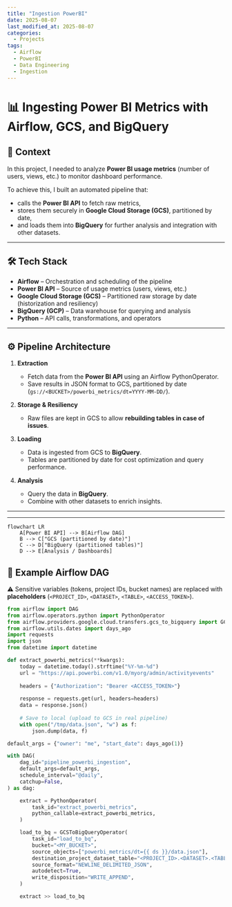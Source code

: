 ```yaml
---
title: "Ingestion PowerBI"
date: 2025-08-07
last_modified_at: 2025-08-07
categories:
  - Projects
tags:
  - Airflow
  - PowerBI
  - Data Engineering
  - Ingestion
---
```


# 📊 Ingesting Power BI Metrics with Airflow, GCS, and BigQuery

## 🎯 Context
In this project, I needed to analyze **Power BI usage metrics** (number of users, views, etc.) to monitor dashboard performance.  

To achieve this, I built an automated pipeline that:  
- calls the **Power BI API** to fetch raw metrics,  
- stores them securely in **Google Cloud Storage (GCS)**, partitioned by date,  
- and loads them into **BigQuery** for further analysis and integration with other datasets.  

---

## 🛠️ Tech Stack
- **Airflow** – Orchestration and scheduling of the pipeline  
- **Power BI API** – Source of usage metrics (users, views, etc.)  
- **Google Cloud Storage (GCS)** – Partitioned raw storage by date (historization and resiliency)  
- **BigQuery (GCP)** – Data warehouse for querying and analysis  
- **Python** – API calls, transformations, and operators  

---

## ⚙️ Pipeline Architecture

1. **Extraction**  
   - Fetch data from the **Power BI API** using an Airflow PythonOperator.  
   - Save results in JSON format to GCS, partitioned by date (`gs://<BUCKET>/powerbi_metrics/dt=YYYY-MM-DD/`).  

2. **Storage & Resiliency**  
   - Raw files are kept in GCS to allow **rebuilding tables in case of issues**.  

3. **Loading**  
   - Data is ingested from GCS to **BigQuery**.  
   - Tables are partitioned by date for cost optimization and query performance.  

4. **Analysis**  
   - Query the data in **BigQuery**.  
   - Combine with other datasets to enrich insights.  

---

---

```mermaid
flowchart LR
    A[Power BI API] --> B[Airflow DAG]
    B --> C["GCS (partitioned by date)"]
    C --> D["BigQuery (partitioned tables)"]
    D --> E[Analysis / Dashboards]
```

## 📂 Example Airflow DAG

⚠️ Sensitive variables (tokens, project IDs, bucket names) are replaced with **placeholders** (`<PROJECT_ID>`, `<DATASET>`, `<TABLE>`, `<ACCESS_TOKEN>`).

```python
from airflow import DAG
from airflow.operators.python import PythonOperator
from airflow.providers.google.cloud.transfers.gcs_to_bigquery import GCSToBigQueryOperator
from airflow.utils.dates import days_ago
import requests
import json
from datetime import datetime

def extract_powerbi_metrics(**kwargs):
    today = datetime.today().strftime("%Y-%m-%d")
    url = "https://api.powerbi.com/v1.0/myorg/admin/activityevents"
    
    headers = {"Authorization": "Bearer <ACCESS_TOKEN>"}
    
    response = requests.get(url, headers=headers)
    data = response.json()
    
    # Save to local (upload to GCS in real pipeline)
    with open("/tmp/data.json", "w") as f:
        json.dump(data, f)

default_args = {"owner": "me", "start_date": days_ago(1)}

with DAG(
    dag_id="pipeline_powerbi_ingestion",
    default_args=default_args,
    schedule_interval="@daily",
    catchup=False,
) as dag:

    extract = PythonOperator(
        task_id="extract_powerbi_metrics",
        python_callable=extract_powerbi_metrics,
    )

    load_to_bq = GCSToBigQueryOperator(
        task_id="load_to_bq",
        bucket="<MY_BUCKET>",
        source_objects=["powerbi_metrics/dt={{ ds }}/data.json"],
        destination_project_dataset_table="<PROJECT_ID>.<DATASET>.<TABLE>",
        source_format="NEWLINE_DELIMITED_JSON",
        autodetect=True,
        write_disposition="WRITE_APPEND",
    )

    extract >> load_to_bq
```

